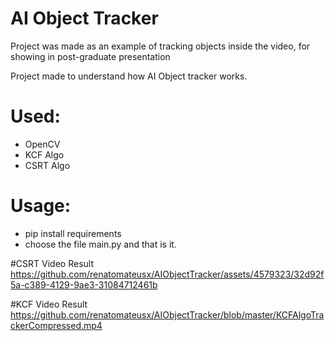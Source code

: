 # AI Object Tracker
Project was made as an example of tracking objects inside the video, for showing in post-graduate presentation

Project made to understand how AI Object tracker works.

# Used:
* OpenCV
* KCF Algo
* CSRT Algo

# Usage:
* pip install requirements
* choose the file main.py and that is it.


#CSRT Video Result
https://github.com/renatomateusx/AIObjectTracker/assets/4579323/32d92f5a-c389-4129-9ae3-31084712461b

#KCF Video Result
https://github.com/renatomateusx/AIObjectTracker/blob/master/KCFAlgoTrackerCompressed.mp4
